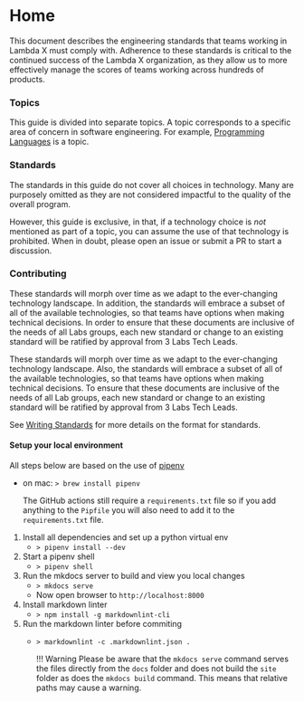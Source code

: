 # Home

This document describes the engineering standards that teams working in Lambda X must comply with. Adherence to these standards is critical to the continued success of the Lambda X organization, as they allow us to more effectively manage the scores of teams working across hundreds of products.

### Topics

This guide is divided into separate topics. A topic corresponds to a specific area of concern in software engineering. For example, [Programming Languages](coding/programming-languages.md) is a topic.

### Standards

The standards in this guide do not cover all choices in technology. Many are purposely omitted as they are not considered impactful to the quality of the overall program.

However, this guide is exclusive, in that, if a technology choice is _not_ mentioned as part of a topic, you can assume the use of that technology is prohibited. When in doubt, please open an issue or submit a PR to start a discussion.

### Contributing

These standards will morph over time as we adapt to the ever-changing technology landscape. In addition, the standards will embrace a subset of all of the available technologies, so that teams have options when making technical decisions. In order to ensure that these documents are inclusive of the needs of all Labs groups, each new standard or change to an existing standard will be ratified by approval from 3 Labs Tech Leads.

These standards will morph over time as we adapt to the ever-changing technology landscape. Also, the standards will embrace a subset of all of the available technologies, so that teams have options when making technical decisions. To ensure that these documents are inclusive of the needs of all Lab groups, each new standard or change to an existing standard will be ratified by approval from 3 Labs Tech Leads.

See [Writing Standards](writing-standards.md) for more details on the format for standards.

#### Setup your local environment

All steps below are based on the use of [pipenv](https://pipenv.kennethreitz.org/en/latest/)

* on mac: `> brew install pipenv`

  The GitHub actions still require a `requirements.txt` file so if you add anything to the `Pipfile` you will also need to add it to the `requirements.txt` file.

1. Install all dependencies and set up a python virtual env
   * `> pipenv install --dev`
2. Start a pipenv shell
   * `> pipenv shell`
3. Run the mkdocs server to build and view you local changes
   * `> mkdocs serve`
   * Now open browser to `http://localhost:8000`
4. Install markdown linter
   * `> npm install -g markdownlint-cli`
5. Run the markdown linter before commiting
   * `> markdownlint -c .markdownlint.json .`

     !!! Warning Please be aware that the `mkdocs serve` command serves the files directly from the `docs` folder and does not build the `site` folder as does the `mkdocs build` command. This means that relative paths may cause a warning.

